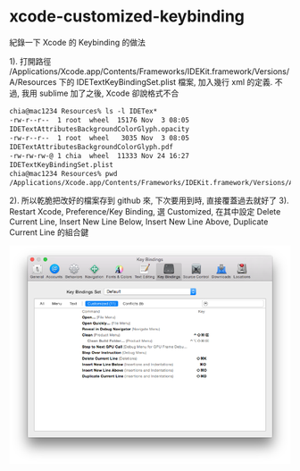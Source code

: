 xcode-customized-keybinding
===========================
紀錄一下 Xcode 的 Keybinding 的做法

1). 打開路徑 /Applications/Xcode.app/Contents/Frameworks/IDEKit.framework/Versions/A/Resources 下的 IDETextKeyBindingSet.plist 檔案, 加入幾行 xml 的定義. 不過, 我用 sublime 加了之後, Xcode 卻說格式不合

```
chia@mac1234 Resources% ls -l IDETex*
-rw-r--r--  1 root  wheel  15176 Nov  3 08:05 IDETextAttributesBackgroundColorGlyph.opacity
-rw-r--r--  1 root  wheel   3035 Nov  3 08:05 IDETextAttributesBackgroundColorGlyph.pdf
-rw-rw-rw-@ 1 chia  wheel  11333 Nov 24 16:27 IDETextKeyBindingSet.plist
chia@mac1234 Resources% pwd
/Applications/Xcode.app/Contents/Frameworks/IDEKit.framework/Versions/A/Resources

```

2). 所以乾脆把改好的檔案存到 github 來, 下次要用到時, 直接覆蓋過去就好了
3). Restart Xcode, Preference/Key Binding, 選 Customized, 在其中設定 Delete Current Line, Insert New Line Below, Insert New Line Above, Duplicate Current Line 的組合鍵

![畫面如下:](https://github.com/Charles-Hsu/xcode-customized-keybinding/blob/master/xcode-key-bindings-config.png)



